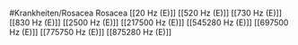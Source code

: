 #Krankheiten/Rosacea
Rosacea
[[20 Hz (E)]]
[[520 Hz (E)]]
[[730 Hz (E)]]
[[830 Hz (E)]]
[[2500 Hz (E)]]
[[217500 Hz (E)]]
[[545280 Hz (E)]]
[[697500 Hz (E)]]
[[775750 Hz (E)]]
[[875280 Hz (E)]]